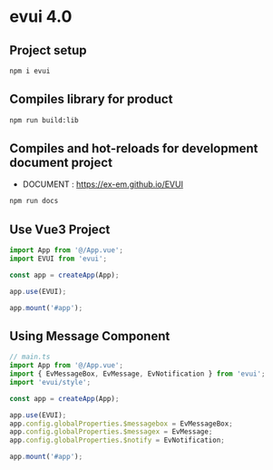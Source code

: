 # evui 4.0

## Project setup

```sh
npm i evui
```

## Compiles library for product

```sh
npm run build:lib
```

## Compiles and hot-reloads for development document project

- DOCUMENT : <https://ex-em.github.io/EVUI>

```sh
npm run docs
```

## Use Vue3 Project

```ts
import App from '@/App.vue';
import EVUI from 'evui';

const app = createApp(App);

app.use(EVUI);

app.mount('#app');
```

## Using Message Component

```ts
// main.ts
import App from '@/App.vue';
import { EvMessageBox, EvMessage, EvNotification } from 'evui';
import 'evui/style';

const app = createApp(App);

app.use(EVUI);
app.config.globalProperties.$messagebox = EvMessageBox;
app.config.globalProperties.$messagex = EvMessage;
app.config.globalProperties.$notify = EvNotification;

app.mount('#app');
```
